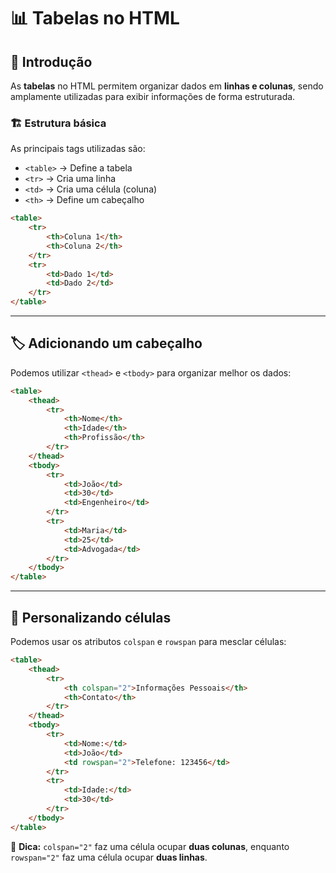 # 📊 Tabelas no HTML  

## 🔹 Introdução  
As **tabelas** no HTML permitem organizar dados em **linhas e colunas**, sendo amplamente utilizadas para exibir informações de forma estruturada.  

### 🏗️ Estrutura básica  
As principais tags utilizadas são:  
- `<table>` → Define a tabela  
- `<tr>` → Cria uma linha  
- `<td>` → Cria uma célula (coluna)  
- `<th>` → Define um cabeçalho  

```html
<table>
    <tr>
        <th>Coluna 1</th>
        <th>Coluna 2</th>
    </tr>
    <tr>
        <td>Dado 1</td>
        <td>Dado 2</td>
    </tr>
</table>
```  

---

## 🏷️ Adicionando um cabeçalho  
Podemos utilizar `<thead>` e `<tbody>` para organizar melhor os dados:  

```html
<table>
    <thead>
        <tr>
            <th>Nome</th>
            <th>Idade</th>
            <th>Profissão</th>
        </tr>
    </thead>
    <tbody>
        <tr>
            <td>João</td>
            <td>30</td>
            <td>Engenheiro</td>
        </tr>
        <tr>
            <td>Maria</td>
            <td>25</td>
            <td>Advogada</td>
        </tr>
    </tbody>
</table>
```

---

## 🔗 Personalizando células  
Podemos usar os atributos `colspan` e `rowspan` para mesclar células:  

```html
<table>
    <thead>
        <tr>
            <th colspan="2">Informações Pessoais</th>
            <th>Contato</th>
        </tr>
    </thead>
    <tbody>
        <tr>
            <td>Nome:</td>
            <td>João</td>
            <td rowspan="2">Telefone: 123456</td>
        </tr>
        <tr>
            <td>Idade:</td>
            <td>30</td>
        </tr>
    </tbody>
</table>
```  

📌 **Dica:** `colspan="2"` faz uma célula ocupar **duas colunas**, enquanto `rowspan="2"` faz uma célula ocupar **duas linhas**.  
